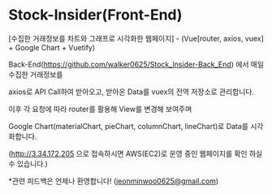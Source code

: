 # Stock-Insider(Front-End) 
[수집한 거래정보를 차트와 그래프로 시각화한 웹페이지] - (Vue[router, axios, vuex] + Google Chart + Vuetify)

Back-End(https://github.com/walker0625/Stock_Insider-Back_End) 에서 매일 수집한 거래정보를

axios로 API Call하여 받아오고, 받아온 Data를 vuex의 전역 저장소로 관리합니다.

이후 각 요청에 따라 router를 활용해 View를 변경해 보여주며

Google Chart(materialChart, pieChart, columnChart, lineChart)로 Data를 시각화합니다.

(http://3.34.172.205 으로 접속하시면 AWS(EC2)로 운영 중인 웹페이지를 확인 하실 수 있습니다.)

*관련 피드백은 언제나 환영합니다! (jeonminwoo0625@gmail.com)

